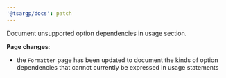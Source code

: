 ```yaml
---
'@tsargp/docs': patch
---
```


Document unsupported option dependencies in usage section.

**Page changes**:

- the `Formatter` page has been updated to document the kinds of option dependencies that cannot currently be expressed in usage statements
